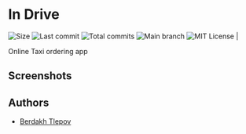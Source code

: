 # In Drive 

![Size](https://img.shields.io/github/repo-size/theberdakh/InDrive) ![Last commit](https://img.shields.io/github/last-commit/theberdakh/InDrive) ![Total commits](https://img.shields.io/github/commit-activity/t/theberdakh/InDrive) ![Main branch](https://img.shields.io/github/commit-activity/t/theberdakh/InDrive)  ![MIT License](https://img.shields.io/badge/License-MIT-green.svg) |

Online Taxi ordering app   

## Screenshots

## Authors 
- [Berdakh Tlepov](https://github.com/theberdakh)



